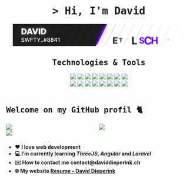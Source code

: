 <h1 align="center"><samp> > Hi, I'm David</samp></h1>

<p align="center"><img src="https://raw.githubusercontent.com/dieperid/dieperid/master/standard.gif"></p>

<div align="center">
  <h2><samp> Technologies & Tools </samp></h2>
  <img src="https://img.shields.io/badge/Windows-323330?style=for-the-badge&logo=windows&logoColor=0078D6"/>
  <img src="https://img.shields.io/badge/Debian-323330?style=for-the-badge&logo=debian&logoColor=A81D33"/>
  <img src="https://img.shields.io/badge/Docker-323330?style=for-the-badge&logo=docker&logoColor=2CA5E0"/>
  <img src="https://img.shields.io/badge/GIT-323330?style=for-the-badge&logo=git&logoColor=E44C30"/>
  <img src="https://img.shields.io/badge/node js-323330?style=for-the-badge&logo=node.js&logoColor=339933"/>
  <img src="https://img.shields.io/badge/npm-323330?style=for-the-badge&logo=npm&logoColor=CB3837"/>
  <img src="https://img.shields.io/badge/Vite-323330?style=for-the-badge&logo=vite&logoColor=FFD62E"/>
  <img src="https://img.shields.io/badge/Vercel-323330?style=for-the-badge&logo=vercel&logoColor=white"/><br>
  <img src="https://img.shields.io/badge/HTML5-323330?style=for-the-badge&logo=html5&logoColor=E34F26"/>
  <img src="https://img.shields.io/badge/CSS3-323330?style=for-the-badge&logo=css3&logoColor=1572B6"/>
  <img src="https://img.shields.io/badge/PHP-323330?style=for-the-badge&logo=php&logoColor=777BB4"/>
  <img src="https://img.shields.io/badge/Laravel-323330?style=for-the-badge&logo=laravel&logoColor=FF2D20"/>
  <img src="https://img.shields.io/badge/JavaScript-323330?style=for-the-badge&logo=javascript&logoColor=F7DF1E"/>
  <img src="https://img.shields.io/badge/ThreeJs-323330?style=for-the-badge&logo=three.js&logoColor=white"/>
  <img src="https://img.shields.io/badge/TypeScript-323330?style=for-the-badge&logo=typescript&logoColor=007ACC"/>
  <img src="https://img.shields.io/badge/Angular-323330?style=for-the-badge&logo=angular&logoColor=DD0031"/>

</div>

<br>

<h2><samp> Welcome on my GitHub profil 🐈</samp></h2>

[<img align="right" width="50%" src="https://github-readme-stats.vercel.app/api/top-langs/?username=dieperid&theme=dark&langs_count=6&layout=compact">](./#gh-dark-mode-only)
[<img align="right" width="50%" src="https://github-readme-stats.vercel.app/api/top-langs/?username=dieperid&langs_count=6&layout=compact">](./#gh-light-mode-only)

![](https://komarev.com/ghpvc/?username=dieperink&label=Profile+Views&style=for-the-badge)

<h4>
    <ul>
        <li>❤️ I love web development</li>
        <li>💻 I’m currently learning <i>ThreeJS</i>, <i>Angular</i> and <i>Laravel</i></li>
        <li>✉️ How to contact me contact@daviddieperink.ch</li>
        <li>🌐 My website <a href="https://www.daviddieperink.ch/">Resume - David Dieperink</a></li>
    </ul>
</h4><br><br>

